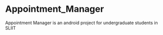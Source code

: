 # Appointment_Manager
Appointment Manager is an android project for undergraduate students in SLIIT
